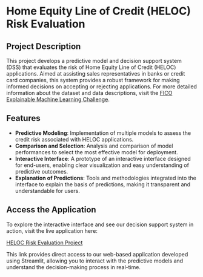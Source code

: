 # Home Equity Line of Credit (HELOC) Risk Evaluation

## Project Description
This project develops a predictive model and decision support system (DSS) that evaluates the risk of Home Equity Line of Credit (HELOC) applications. Aimed at assisting sales representatives in banks or credit card companies, this system provides a robust framework for making informed decisions on accepting or rejecting applications. For more detailed information about the dataset and data descriptions, visit the [FICO Explainable Machine Learning Challenge](https://community.fico.com/s/explainable-machine-learning-challenge).

## Features
* **Predictive Modeling**: Implementation of multiple models to assess the credit risk associated with HELOC applications.
* **Comparison and Selection**: Analysis and comparison of model performances to select the most effective model for deployment.
* **Interactive Interface**: A prototype of an interactive interface designed for end-users, enabling clear visualization and easy understanding of predictive outcomes.
* **Explanation of Predictions**: Tools and methodologies integrated into the interface to explain the basis of predictions, making it transparent and understandable for users.

## Access the Application
To explore the interactive interface and see our decision support system in action, visit the live application here:

[HELOC Risk Evaluation Project](https://heloc-risk-evaluation-project.streamlit.app/)

This link provides direct access to our web-based application developed using Streamlit, allowing you to interact with the predictive models and understand the decision-making process in real-time.
